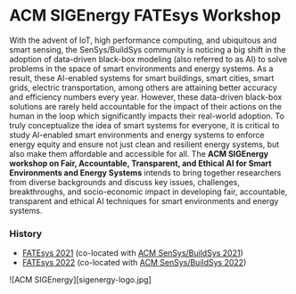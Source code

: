 # ACM SIGEnergy FATEsys Workshop

With the advent of IoT, high performance computing, and ubiquitous and smart sensing, the SenSys/BuildSys community is noticing a big shift in the adoption of data-driven black-box modeling (also referred to as AI) to solve problems in the space of smart environments and energy systems. As a result, these AI-enabled systems for smart buildings, smart cities, smart grids, electric transportation, among others are attaining better accuracy and efficiency numbers every year. However, these data-driven black-box solutions are rarely held accountable for the impact of their actions on the human in the loop which significantly impacts their real-world adoption. To truly conceptualize the idea of smart systems for everyone, it is critical to study AI-enabled smart environments and energy systems to enforce energy equity and ensure not just clean and resilient energy systems, but also make them affordable and accessible for all. The **ACM SIGEnergy workshop on Fair, Accountable, Transparent, and Ethical AI for Smart Environments and Energy Systems** intends to bring together researchers from diverse backgrounds and discuss key issues, challenges, breakthroughs, and socio-economic impact in developing fair, accountable, transparent and ethical AI techniques for smart environments and energy systems.

### History
 - [FATEsys 2021](https://fatesys.github.io/2021/) (co-located with [ACM SenSys/BuildSys 2021](https://buildsys.acm.org/2021/))
 - [FATEsys 2022](https://fatesys.github.io/2022/) (co-located with [ACM SenSys/BuildSys 2022](https://buildsys.acm.org/2022/))


![ACM SIGEnergy][sigenergy-logo.jpg]
